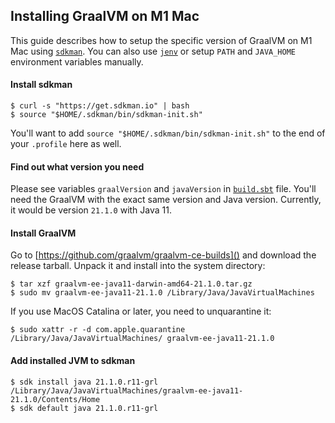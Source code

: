## Installing GraalVM on M1 Mac

This guide describes how to setup the specific version of GraalVM on M1 Mac
using [`sdkman`](https://sdkman.io/). You can also use
[`jenv`](https://www.jenv.be/) or setup `PATH` and `JAVA_HOME` environment
variables manually.

#### Install sdkman

```
$ curl -s "https://get.sdkman.io" | bash
$ source "$HOME/.sdkman/bin/sdkman-init.sh"
```

You'll want to add `source "$HOME/.sdkman/bin/sdkman-init.sh"` to the end of
your `.profile` here as well.

#### Find out what version you need

Please see variables `graalVersion` and `javaVersion` in
[`build.sbt`](../build.sbt) file. You'll need the GraalVM with the exact same
version and Java version. Currently, it would be version `21.1.0` with Java 11.

#### Install GraalVM

Go to [https://github.com/graalvm/graalvm-ce-builds]() and download the release
tarball. Unpack it and install into the system directory:

```
$ tar xzf graalvm-ee-java11-darwin-amd64-21.1.0.tar.gz
$ sudo mv graalvm-ee-java11-21.1.0 /Library/Java/JavaVirtualMachines
```

If you use MacOS Catalina or later, you need to unquarantine it:

```
$ sudo xattr -r -d com.apple.quarantine /Library/Java/JavaVirtualMachines/ graalvm-ee-java11-21.1.0
```

#### Add installed JVM to sdkman

```
$ sdk install java 21.1.0.r11-grl /Library/Java/JavaVirtualMachines/graalvm-ee-java11-21.1.0/Contents/Home
$ sdk default java 21.1.0.r11-grl
```
